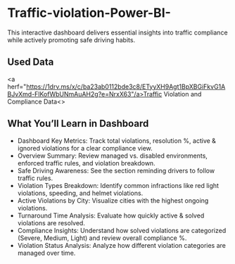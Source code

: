 # Traffic-violation-Power-BI-
This interactive dashboard delivers essential insights into traffic compliance while actively promoting safe driving habits.

## Used Data
<a herf="https://1drv.ms/x/c/ba23ab0112bde3c8/ETyyXH9Agt1BpXBGiFkvG1ABJvXmd-FlKofWbUNmAuAH2g?e=NrxX63"/a>Traffic Violation and Compliance Data<>

## What You’ll Learn in Dashboard 
- Dashboard Key Metrics: Track total violations, resolution %, active & ignored violations for a clear compliance view.
- Overview Summary: Review managed vs. disabled environments, enforced traffic rules, and violation breakdown.
- Safe Driving Awareness: See the section reminding drivers to follow traffic rules.
- Violation Types Breakdown: Identify common infractions like red light violations, speeding, and helmet violations.
- Active Violations by City: Visualize cities with the highest ongoing violations.
- Turnaround Time Analysis: Evaluate how quickly active & solved violations are resolved.
- Compliance Insights: Understand how solved violations are categorized (Severe, Medium, Light) and review overall compliance %.
- Violation Status Analysis: Analyze how different violation categories are managed over time.


  
